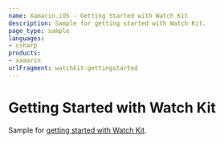 ```yaml
---
name: Xamarin.iOS - Getting Started with Watch Kit
description: Sample for getting started with Watch Kit.
page_type: sample
languages:
- csharp
products:
- xamarin
urlFragment: watchkit-gettingstarted
---
```

# Getting Started with Watch Kit

Sample for [getting started with Watch Kit](http://developer.xamarin.com/guides/ios/watch/getting-started/).
